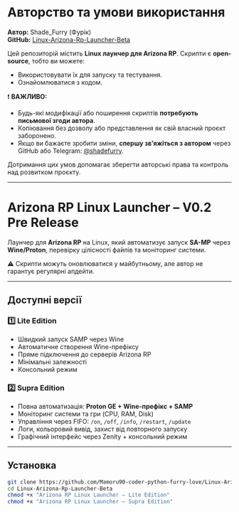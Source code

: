# Авторство та умови використання

**Автор:** Shade_Furry (Фурік)  
**GitHub:** [Linux-Arizona-Rp-Launcher-Beta](https://github.com/Mamoru90-coder-python-furry-love/Linux-Arizona-Rp-Launcher-Beta)

Цей репозиторій містить **Linux лаунчер для Arizona RP**. Скрипти є **open-source**, тобто ви можете:

- Використовувати їх для запуску та тестування.
- Ознайомлюватися з кодом.

❗ **ВАЖЛИВО:**  
- Будь-які модифікації або поширення скриптів **потребують письмової згоди автора**.  
- Копіювання без дозволу або представлення як свій власний проєкт заборонено.  
- Якщо ви бажаєте зробити зміни, **спершу зв’яжіться з автором** через GitHub або Telegram: [@shadefurry](https://t.me/shadefurry).  

Дотримання цих умов допомагає зберегти авторські права та контроль над розвитком проєкту.

---

# Arizona RP Linux Launcher – V0.2 Pre Release

Лаунчер для **Arizona RP** на Linux, який автоматизує запуск **SA-MP** через **Wine/Proton**, перевірку цілісності файлів та моніторинг системи.

⚠️ Скрипти можуть оновлюватися у майбутньому, але автор не гарантує регулярні апдейти.

---

## Доступні версії

### 1️⃣ Lite Edition

* Швидкий запуск SAMP через Wine
* Автоматичне створення Wine-префіксу
* Пряме підключення до серверів Arizona RP
* Мінімальні залежності
* Консольний режим

### 2️⃣ Supra Edition

* Повна автоматизація: **Proton GE + Wine-префікс + SAMP**
* Моніторинг системи та гри (CPU, RAM, Disk)
* Управління через FIFO: `/on`, `/off`, `/info`, `/restart`, `/update`
* Логи, кольоровий вивід, захист від повторного запуску
* Графічний інтерфейс через Zenity + консольний режим

---

## Установка

```bash
git clone https://github.com/Mamoru90-coder-python-furry-love/Linux-Arizona-Rp-Launcher-Beta.git
cd Linux-Arizona-Rp-Launcher-Beta
chmod +x "Arizona RP Linux Launcher – Lite Edition"
chmod +x "Arizona RP Linux Launcher – Supra Edition"
